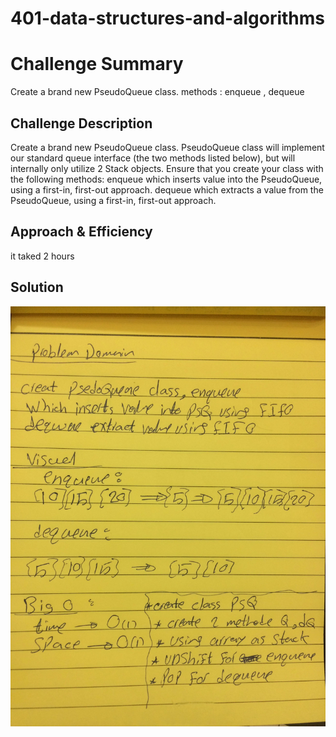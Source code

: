 # 401-data-structures-and-algorithms

# Challenge Summary

Create a brand new PseudoQueue class. methods : enqueue , dequeue

## Challenge Description

Create a brand new PseudoQueue class.  PseudoQueue class will implement our standard queue interface (the two methods listed below), but will internally only utilize 2 Stack objects. Ensure that you create your class with the following methods:
enqueue which inserts value into the PseudoQueue, using a first-in, first-out approach.
dequeue which extracts a value from the PseudoQueue, using a first-in, first-out approach.

## Approach & Efficiency
it taked 2 hours 

## Solution

![wb](./qq.jpg)
